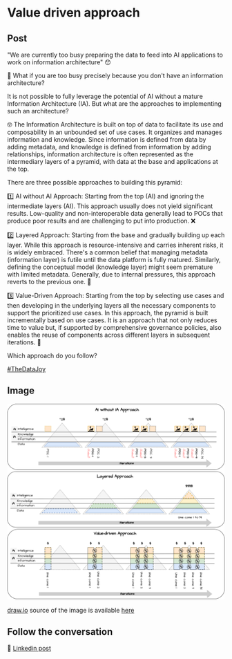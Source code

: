 # Value driven approach

## Post

"We are currently too busy preparing the data to feed into AI applications to work on information architecture" 😯 

🤔 What if you are too busy precisely because you don't have an information architecture?

It is not possible to fully leverage the potential of AI without a mature Information Architecture (IA). But what are the approaches to implementing such an architecture? 

🤓 The Information Architecture is built on top of data to facilitate its use and composability in an unbounded set of use cases. It organizes and manages information and knowledge. Since information is defined from data by adding metadata, and knowledge is defined from information by adding relationships, information architecture is often represented as the intermediary layers of a pyramid, with data at the base and applications at the top.

There are three possible approaches to building this pyramid:

1️⃣ AI without AI Approach:
Starting from the top (AI) and ignoring the intermediate layers (AI). This approach usually does not yield significant results. Low-quality and non-interoperable data generally lead to POCs that produce poor results and are challenging to put into production. ❌

2️⃣ Layered Approach:
Starting from the base and gradually building up each layer. While this approach is resource-intensive and carries inherent risks, it is widely embraced. There's a common belief that managing metadata (information layer) is futile until the data platform is fully matured. Similarly, defining the conceptual model (knowledge layer) might seem premature with limited metadata. Generally, due to internal pressures, this approach reverts to the previous one. 💸

3️⃣ Value-Driven Approach:
Starting from the top by selecting use cases and then developing in the underlying layers all the necessary components to support the prioritized use cases. In this approach, the pyramid is built incrementally based on use cases. It is an approach that not only reduces time to value but, if supported by comprehensive governance policies, also enables the reuse of components across different layers in subsequent iterations. 🚀

Which approach do you follow?

[#TheDataJoy](https://www.linkedin.com/feed/hashtag/?keywords=thedatajoy) 

## Image

![017-value-driven.png](../images/017-value-driven.png)

[draw.io](https://app.diagrams.net/) source of the image is available [here](../images/017-value-driven.drawio) 

## Follow the conversation

🔵 [Linkedin post](https://www.linkedin.com/services/page/4a86bb310842a9550b/)




